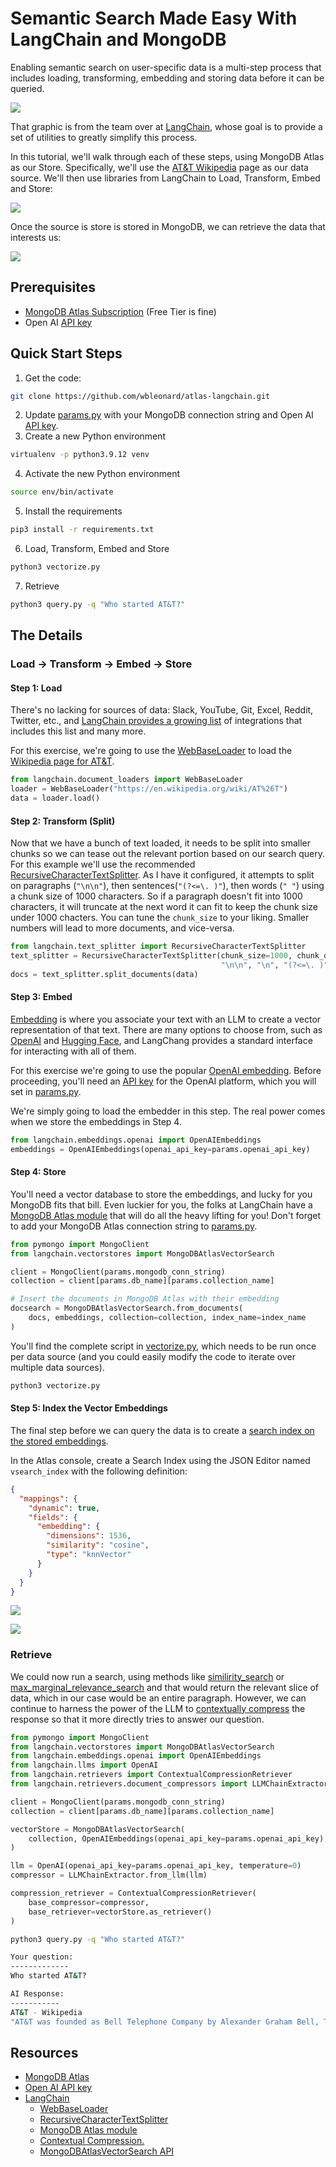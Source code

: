 
# Semantic Search Made Easy With LangChain and MongoDB

Enabling semantic search on user-specific data is a multi-step process that includes loading, transforming, embedding and storing data before it can be queried. 

![](https://python.langchain.com/assets/images/data_connection-c42d68c3d092b85f50d08d4cc171fc25.jpg)

That graphic is from the team over at [LangChain](https://python.langchain.com/docs/modules/data_connection/), whose goal is to provide a set of utilities to greatly simplify this process. 

In this tutorial, we'll walk through each of these steps, using MongoDB Atlas as our Store. Specifically, we'll use the [AT&T Wikipedia](https://en.wikipedia.org/wiki/AT%26T) page as our data source. We'll then use libraries from LangChain to Load, Transform, Embed and Store: 

![](./images/flow-store.png)

Once the source is store is stored in MongoDB, we can retrieve the data that interests us:

![](./images/flow-retrieve.png)


## Prerequisites
* [MongoDB Atlas Subscription](https://cloud.mongodb.com/) (Free Tier is fine)
* Open AI [API key](https://platform.openai.com/account/api-keys)

## Quick Start Steps
1. Get the code:
```zsh
git clone https://github.com/wbleonard/atlas-langchain.git
```
2. Update [params.py](params.py) with your MongoDB connection string and Open AI [API key](https://platform.openai.com/account/api-keys).
3. Create a new Python environment
```zsh
virtualenv -p python3.9.12 venv
```
4. Activate the new Python environment
```zsh
source env/bin/activate
```

5. Install the requirements
```zsh
pip3 install -r requirements.txt
```
6. Load, Transform, Embed and Store
```zsh
python3 vectorize.py
```

7. Retrieve
```zsh
python3 query.py -q "Who started AT&T?"
```

## The Details
### Load -> Transform -> Embed -> Store 
#### Step 1: Load
There's no lacking for sources of data: Slack, YouTube, Git, Excel, Reddit, Twitter, etc., and [LangChain provides a growing list](https://python.langchain.com/docs/modules/data_connection/document_loaders/) of integrations that includes this list and many more.

For this exercise, we're going to use the [WebBaseLoader](https://python.langchain.com/docs/modules/data_connection/document_loaders/integrations/web_base) to load the [Wikipedia page for AT&T](https://en.wikipedia.org/wiki/AT%26T). 

```python
from langchain.document_loaders import WebBaseLoader
loader = WebBaseLoader("https://en.wikipedia.org/wiki/AT%26T")
data = loader.load()
```

 #### Step 2: Transform (Split)
 Now that we have a bunch of text loaded, it needs to be split into smaller chunks so we can tease out the relevant portion based on our search query. For this example we'll use the recommended [RecursiveCharacterTextSplitter](https://python.langchain.com/docs/modules/data_connection/document_transformers/text_splitters/recursive_text_splitter). As I have it configured, it attempts to split on paragraphs (`"\n\n"`), then sentences(`"(?<=\. )"`), then words (`" "`) using a chunk size of 1000 characters. So if a paragraph doesn't fit into 1000 characters, it will truncate at the next word it can fit to keep the chunk size under 1000 chacters. You can tune the `chunk_size` to your liking. Smaller numbers will lead to more documents, and vice-versa.

```python
from langchain.text_splitter import RecursiveCharacterTextSplitter
text_splitter = RecursiveCharacterTextSplitter(chunk_size=1000, chunk_overlap=0, separators=[
                                               "\n\n", "\n", "(?<=\. )", " "], length_function=len)
docs = text_splitter.split_documents(data)
```

#### Step 3: Embed
[Embedding](https://python.langchain.com/docs/modules/data_connection/text_embedding/) is where you associate your text with an LLM to create a vector representation of that text. There are many options to choose from, such as [OpenAI](https://openai.com/}) and [Hugging Face](https://huggingface.co/), and LangChang provides a standard interface for interacting with all of them. 

For this exercise we're going to use the popular [OpenAI embedding](https://python.langchain.com/docs/modules/data_connection/text_embedding/integrations/openai). Before proceeding, you'll need an [API key](https://platform.openai.com/account/api-keys) for the OpenAI platform, which you will set in [params.py](params.py).

We're simply going to load the embedder in this step. The real power comes when we store the embeddings in Step 4. 

```python
from langchain.embeddings.openai import OpenAIEmbeddings
embeddings = OpenAIEmbeddings(openai_api_key=params.openai_api_key)
```

#### Step 4: Store
You'll need a vector database to store the embeddings, and lucky for you MongoDB fits that bill. Even luckier for you, the folks at LangChain have a [MongoDB Atlas module](https://python.langchain.com/docs/modules/data_connection/vectorstores/integrations/mongodb_atlas)  that will do all the heavy lifting for you! Don't forget to add your MongoDB Atlas connection string to [params.py](params.py).

```python
from pymongo import MongoClient
from langchain.vectorstores import MongoDBAtlasVectorSearch

client = MongoClient(params.mongodb_conn_string)
collection = client[params.db_name][params.collection_name]

# Insert the documents in MongoDB Atlas with their embedding
docsearch = MongoDBAtlasVectorSearch.from_documents(
    docs, embeddings, collection=collection, index_name=index_name
)
```

You'll find the complete script in [vectorize.py](vectorize.py), which needs to be run once per data source (and you could easily modify the code to iterate over multiple data sources).

```zsh
python3 vectorize.py
```

#### Step 5: Index the Vector Embeddings
The final step before we can query the data is to create a [search index on the stored embeddings](https://www.mongodb.com/docs/atlas/atlas-search/field-types/knn-vector/). 

In the Atlas console, create a Search Index using the JSON Editor named `vsearch_index` with the following definition: 
```JSON
{
  "mappings": {
    "dynamic": true,
    "fields": {
      "embedding": {
        "dimensions": 1536,
        "similarity": "cosine",
        "type": "knnVector"
      }
    }
  }
}
```

![](./images/create-search-index.png)

![](./images/create-search-index2.png)


### Retrieve 
We could now run a search, using methods like [similirity_search](https://api.python.langchain.com/en/latest/vectorstores/langchain.vectorstores.mongodb_atlas.MongoDBAtlasVectorSearch.html?highlight=atlas#langchain.vectorstores.mongodb_atlas.MongoDBAtlasVectorSearch.similarity_search) or [max_marginal_relevance_search](https://api.python.langchain.com/en/latest/vectorstores/langchain.vectorstores.mongodb_atlas.MongoDBAtlasVectorSearch.html?highlight=atlas#langchain.vectorstores.mongodb_atlas.MongoDBAtlasVectorSearch.max_marginal_relevance_search) and that would return the relevant slice of data, which in our case would be an entire paragraph. However, we can continue to harness the power of the LLM to [contextually compress](https://python.langchain.com/docs/modules/data_connection/retrievers/how_to/contextual_compression/) the response so that it more directly tries to answer our question. 

```python
from pymongo import MongoClient
from langchain.vectorstores import MongoDBAtlasVectorSearch
from langchain.embeddings.openai import OpenAIEmbeddings
from langchain.llms import OpenAI
from langchain.retrievers import ContextualCompressionRetriever
from langchain.retrievers.document_compressors import LLMChainExtractor

client = MongoClient(params.mongodb_conn_string)
collection = client[params.db_name][params.collection_name]

vectorStore = MongoDBAtlasVectorSearch(
    collection, OpenAIEmbeddings(openai_api_key=params.openai_api_key), index_name=params.index_name
)

llm = OpenAI(openai_api_key=params.openai_api_key, temperature=0)
compressor = LLMChainExtractor.from_llm(llm)

compression_retriever = ContextualCompressionRetriever(
    base_compressor=compressor,
    base_retriever=vectorStore.as_retriever()
)
```

```zsh
python3 query.py -q "Who started AT&T?"

Your question:
-------------
Who started AT&T?

AI Response:
-----------
AT&T - Wikipedia
"AT&T was founded as Bell Telephone Company by Alexander Graham Bell, Thomas Watson and Gardiner Greene Hubbard after Bell's patenting of the telephone in 1875."[25] "On December 30, 1899, AT&T acquired the assets of its parent American Bell Telephone, becoming the new parent company."[28]
```

## Resources
* [MongoDB Atlas](https://cloud.mongodb.com/)
* [Open AI API key](https://platform.openai.com/account/api-keys)
* [LangChain](https://python.langchain.com)
  * [WebBaseLoader](https://python.langchain.com/docs/modules/data_connection/document_loaders/integrations/web_base)
  * [RecursiveCharacterTextSplitter](https://python.langchain.com/docs/modules/data_connection/document_transformers/text_splitters/recursive_text_splitter)
  * [MongoDB Atlas module](https://python.langchain.com/docs/modules/data_connection/vectorstores/integrations/mongodb_atlas)  
  * [Contextual Compression. ](https://python.langchain.com/docs/modules/data_connection/retrievers/how_to/contextual_compression/) 
  * [MongoDBAtlasVectorSearch API](https://api.python.langchain.com/en/latest/vectorstores/langchain.vectorstores.mongodb_atlas.MongoDBAtlasVectorSearch.html)


